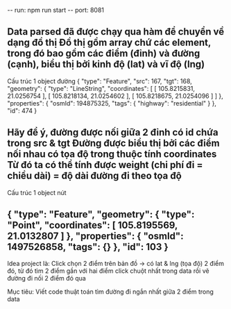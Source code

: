 -- run: npm run start
-- port: 8081

Data parsed đã được chạy qua hàm để chuyển về dạng đồ thị
Đồ thị gồm array chứ các element, trong đó bao gồm các điểm (đỉnh) và đường (cạnh), biểu thị bởi kinh độ (lat) và vĩ độ (lng)
------------------------------------------------------------------------------------------
Cấu trúc 1 object đường
{
    "type": "Feature",
    "src": 167,
    "tgt": 168,
    "geometry": {
        "type": "LineString",
        "coordinates": [
            [
                105.8215831,
                21.0256754
            ],
            [
                105.8218134,
                21.0254602
            ],
            [
                105.8218675,
                21.0254096
            ]
        ]
    },
    "properties": {
        "osmId": 194875325,
        "tags": {
            "highway": "residential"
        }
    },
    "id": 474
}

Hãy để ý, đường được nối giữa 2 đỉnh có id chứa trong src & tgt
Đường được biểu thị bởi các điểm nối nhau có tọa độ trong thuộc tính coordinates
Từ đó ta có thể tính được weight (chi phí đi = chiều dài) = độ dài đường đi theo tọa độ
------------------------------------------------------------------------------------------


Cấu trúc 1 object nút

{
    "type": "Feature",
    "geometry": {
        "type": "Point",
        "coordinates": [
            105.8195569,
            21.0132807
        ]
    },
    "properties": {
        "osmId": 1497526858,
        "tags": {}
    },
    "id": 103
}
------------------------------------------------------------------------------------------


Idea project là:
Click chọn 2 điểm trên bản đồ -> có lat & lng (tọa độ) 2 điểm đó, từ đó tìm 2 điểm gần với hai điểm click chuột nhất trong data rồi vẽ đường đi nối 2 điểm đó qua

Mục tiêu: Viết code thuật toán tìm đường đi ngắn nhất giữa 2 điểm trong data